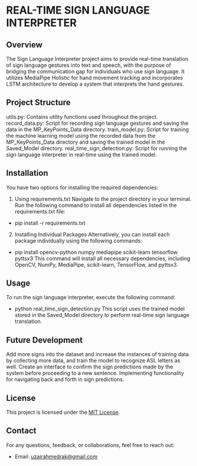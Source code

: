 # REAL-TIME SIGN LANGUAGE INTERPRETER

## Overview

The Sign Language Interpreter project aims to provide real-time translation of sign language gestures into text and speech, 
with the purpose of bridging the communication gap for individuals who use sign language. 
It utilizes MediaPipe Holistic for hand movement tracking and incorporates LSTM architecture to develop a system that interprets the hand gestures.

## Project Structure

utils.py: Contains utility functions used throughout the project.
record_data.py: Script for recording sign language gestures and saving the data in the MP_KeyPoints_Data directory.
train_model.py: Script for training the machine learning model using the recorded data from the MP_KeyPoints_Data directory and saving the trained model in the Saved_Model directory.
real_time_sign_detection.py: Script for running the sign language interpreter in real-time using the trained model.

## Installation

You have two options for installing the required dependencies:

1. Using requirements.txt
Navigate to the project directory in your terminal.
Run the following command to install all dependencies listed in the requirements.txt file:

- pip install -r requirements.txt

2. Installing Individual Packages
Alternatively, you can install each package individually using the following commands:

- pip install opencv-python numpy mediapipe scikit-learn tensorflow pyttsx3
This command will install all necessary dependencies, including OpenCV, NumPy, MediaPipe, scikit-learn, TensorFlow, and pyttsx3.

## Usage 

To run the sign language interpreter, execute the following command:

- python real_time_sign_detection.py
This script uses the trained model stored in the Saved_Model directory to perform real-time sign language translation.

## Future Development

Add more signs into the dataset and increase the instances of training data by collecting more data, and train the model to recognize ASL letters as well.
Create an interface to confirm the sign predictions made by the system before proceeding to a new sentence.
Implementing functionality for navigating back and forth in sign predictions.

## License
This project is licensed under the [MIT License](./LICENSE.txt).

## Contact
For any questions, feedback, or collaborations, feel free to reach out:
- Email: uzairahmedrak@gmail.com
